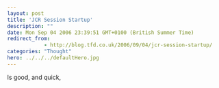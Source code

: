 ```yaml
---
layout: post
title: 'JCR Session Startup'
description: ""
date: Mon Sep 04 2006 23:39:51 GMT+0100 (British Summer Time)
redirect_from: 
            - http://blog.tfd.co.uk/2006/09/04/jcr-session-startup/
categories: "Thought"
hero: ../../../defaultHero.jpg
---
```

Is good, and quick,
